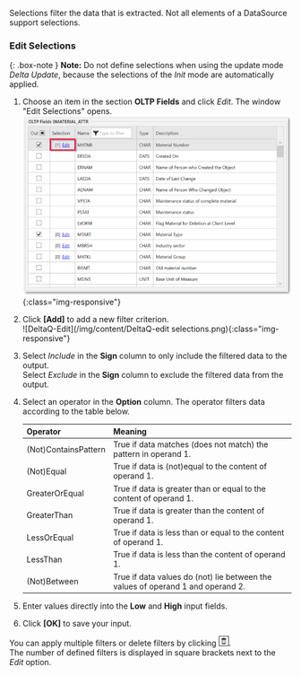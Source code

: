 Selections filter the data that is extracted.
Not all elements of a DataSource support selections.

### Edit Selections

{: .box-note } 
**Note:** Do not define selections when using the update mode *Delta Update*, because the selections of the *Init* mode are automatically applied.

1. Choose an item in the section **OLTP Fields** and click *Edit*.
The window "Edit Selections" opens.<br>
![DeltaQ-Edit](/img/content/DeltaQ-Edit.png){:class="img-responsive"}
2. Click **[Add]** to add a new filter criterion.<br>
![DeltaQ-Edit](/img/content/DeltaQ-edit selections.png){:class="img-responsive"}
3. Select *Include* in the **Sign** column to only include the filtered data to the output. <br>
Select *Exclude* in the **Sign** column to exclude the filtered data from the output.
4. Select an operator in the **Option** column. The operator filters data according to the table below.

   | Operator   |      Meaning      |  
   |:---------|:------------- |
   |(Not)ContainsPattern |  True if data matches (does not match) the pattern in operand 1. |
   |(Not)Equal |  True if data is (not)equal to the content of operand 1.|
   |GreaterOrEqual |  True if data is greater than or equal to the content of operand 1.|
   |GreaterThan |  True if data is greater than the content of operand 1.|
   |LessOrEqual | True if data is less than or equal to the content of operand 1.|
   |LessThan | True if data is less than the content of operand 1.|
   |(Not)Between | True if data values do (not) lie between the values of operand 1 and operand 2. |
5. Enter values directly into the **Low** and **High** input fields. 
6. Click **[OK]** to save your input.

You can apply multiple filters or delete filters by clicking ![trashbin](/img/content/icons/trashbin.png).<br>
The number of defined filters is displayed in square brackets next to the *Edit* option.

